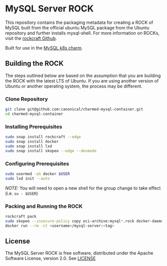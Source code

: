 # MySQL Server ROCK
This repository contains the packaging metadata for creating a ROCK of MySQL built from the official ubuntu MySQL package from the Ubuntu repository and further installs mysql-shell.  For more information on ROCKs, visit the [rockcraft Github](https://github.com/canonical/rockcraft). 

Built for use in the [MySQL k8s charm](https://github.com/canonical/mysql-k8s-operator).

## Building the ROCK
The steps outlined below are based on the assumption that you are building the ROCK with the latest LTS of Ubuntu.  If you are using another version of Ubuntu or another operating system, the process may be different.

### Clone Repository
```bash
git clone git@github.com:canonical/charmed-mysql-container.git
cd charmed-mysql-container
```
### Installing Prerequisites
```bash
sudo snap install rockcraft --edge
sudo snap install docker
sudo snap install lxd
sudo snap install skopeo --edge --devmode
```
### Configuring Prerequisites
```bash
sudo usermod -aG docker $USER 
sudo lxd init --auto
```
*_NOTE:_* You will need to open a new shell for the group change to take effect (i.e. `su - $USER`)
### Packing and Running the ROCK
```bash
rockcraft pack
sudo skopeo --insecure-policy copy oci-archive:mysql*.rock docker-daemon:<username>/mysql-server:<tag>
docker run --rm -it <username>/mysql-server:<tag>
```

## License
The MySQL Server ROCK is free software, distributed under the Apache
Software License, version 2.0. See
[LICENSE](https://github.com/canonical/charmed-mysql-container/blob/8.0-22.04/licenses)
